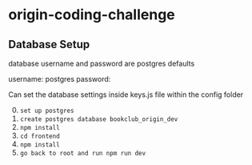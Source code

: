 # origin-coding-challenge


## Database Setup

database username and password are postgres defaults

username: postgres
password:

Can set the database settings inside keys.js file within the config folder

0. `set up postgres`
1. `create postgres database bookclub_origin_dev`
2. `npm install`
3. `cd frontend`
4. `npm install`
5. `go back to root and run npm run dev`